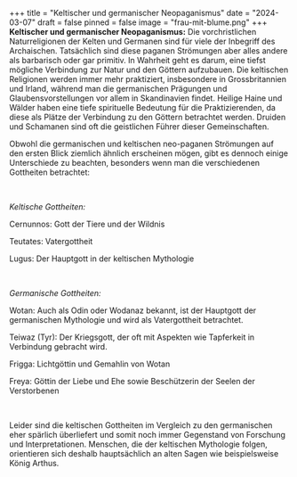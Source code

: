 +++
title = "Keltischer und germanischer Neopaganismus"
date = "2024-03-07"
draft = false
pinned = false
image = "frau-mit-blume.png"
+++
**Keltischer und germanischer Neopaganismus:** Die vorchristlichen Naturreligionen der Kelten und Germanen sind für viele der Inbegriff des Archaischen. Tatsächlich sind diese paganen Strömungen aber alles andere als barbarisch oder gar primitiv. In Wahrheit geht es darum, eine tiefst mögliche Verbindung zur Natur und den Göttern aufzubauen. Die keltischen Religionen werden immer mehr praktiziert, insbesondere in Grossbritannien und Irland, während man die germanischen Prägungen und Glaubensvorstellungen vor allem in Skandinavien findet. Heilige Haine und Wälder haben eine tiefe spirituelle Bedeutung für die Praktizierenden, da diese als Plätze der Verbindung zu den Göttern betrachtet werden. Druiden und Schamanen sind oft die geistlichen Führer dieser Gemeinschaften.



Obwohl die germanischen und keltischen neo-paganen Strömungen auf den ersten Blick ziemlich ähnlich erscheinen mögen, gibt es dennoch einige Unterschiede zu beachten, besonders wenn man die verschiedenen Gottheiten betrachtet:

 

*Keltische Gottheiten:*

Cernunnos: Gott der Tiere und der Wildnis

Teutates: Vatergottheit

Lugus: Der Hauptgott in der keltischen Mythologie

 

*Germanische Gottheiten:*

Wotan: Auch als Odin oder Wodanaz bekannt, ist der Hauptgott der germanischen Mythologie und wird als Vatergottheit betrachtet.

Teiwaz (Tyr): Der Kriegsgott, der oft mit Aspekten wie Tapferkeit in Verbindung gebracht wird.

Frigga: Lichtgöttin und Gemahlin von Wotan

Freya: Göttin der Liebe und Ehe sowie Beschützerin der Seelen der Verstorbenen

 

Leider sind die keltischen Gottheiten im Vergleich zu den germanischen eher spärlich überliefert und somit noch immer Gegenstand von Forschung und Interpretationen. Menschen, die der keltischen Mythologie folgen, orientieren sich deshalb hauptsächlich an alten Sagen wie beispielsweise König Arthus.